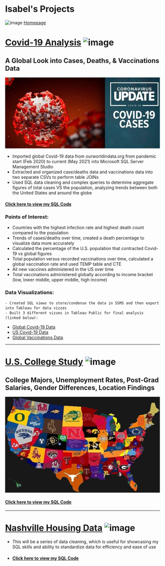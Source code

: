 # Isabel's Projects
![image](https://user-images.githubusercontent.com/84094369/120266827-b690ca00-c270-11eb-85a9-4a4ab218bd0c.png)
[Homepage](https://itummino.github.io/Isabel-Tummino)

# [Covid-19 Analysis](https://github.com/itummino/PortfolioProjects/blob/main/CovidData.sql) ![image](https://user-images.githubusercontent.com/84094369/120266911-dcb66a00-c270-11eb-9df0-c20d82d87cad.png)
## A Global Look into Cases, Deaths, & Vaccinations Data
![](/images/covid19.jpg)  

- Imported global Covid-19 data from ourworldindata.org from pandemic start (Feb 2020) to current (May 2021) into Microsoft SQL Server Management Studio
- Extracted and organized case/deaths data and vaccinations data into two separate CSVs to perform table JOINs
- Used SQL data cleaning and complex queries to determine aggregate figures of total cases VS the population, analyzing trends between both the United States and around the globe
#### [Click here to view my SQL Code](https://github.com/itummino/PortfolioProjects/blob/main/CovidData.sql)

### Points of Interest: 
- Countries with the highest infection rate and highest death count compared to the population
- Trends of cases/deaths over time, created a death percentage to visualize data more accurately
- Calculated the percentage of the U.S. population that contracted Covid-19 vs global figures
- Total population versus recorded vaccinations over time, calculated a global vaccination rate and used TEMP table and CTE 
- All new vaccines administered in the US over time
- Total vaccinations administered globally according to income bracket (low, lower middle, upper middle, high income)

### Data Visualizations:
    - Created SQL views to store/condense the data in SSMS and then export into Tableau for data vizzes
    - Built 3 different vizzes in Tableau Public for final analysis (linked below):
    
* [Global Covid-19 Data](https://public.tableau.com/app/profile/isabel.tummino/viz/GlobalCovid19Data/GlobalCovidData)
* [US Covid-19 Data](https://public.tableau.com/app/profile/isabel.tummino/viz/U_S_Covid19Data/U_S_CovidData)
* [Global Vaccinations Data](https://public.tableau.com/app/profile/isabel.tummino/viz/VaccinationsData/GlobalVaccinationData)

------------------------------------------------------------------------------------------------------------------------------------

# [U.S. College Study](https://github.com/itummino/PortfolioProjects/blob/main/CollegeData.sql) ![image](https://user-images.githubusercontent.com/84094369/120266976-053e6400-c271-11eb-878b-386c5a803d44.png)
## College Majors, Unemployment Rates, Post-Grad Salaries, Gender Differences, Location Findings
![](/images/mapcollege.jpg)
#### [Click here to view my SQL Code](https://github.com/itummino/PortfolioProjects/blob/main/CollegeData.sql)
------------------------------------------------------------------------------------------------------------------------------------
# [Nashville Housing Data](https://github.com/itummino/PortfolioProjects/blob/main/HousingData.sql) ![image](https://user-images.githubusercontent.com/84094369/120267077-39198980-c271-11eb-9e1b-5d23b5c690d4.png)
- This will be a series of data cleaning, which is useful for showcasing my SQL skills and ability to standardize data for efficiency and ease of use
- #### [Click here to view my SQL Code](https://github.com/itummino/PortfolioProjects/blob/main/HousingData.sql)

